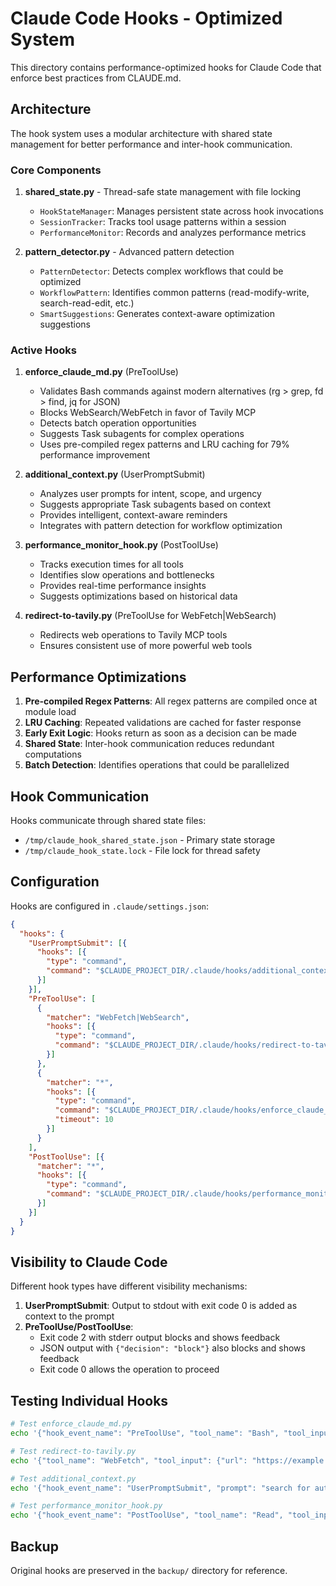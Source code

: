# Claude Code Hooks - Optimized System

This directory contains performance-optimized hooks for Claude Code that enforce best practices from CLAUDE.md.

## Architecture

The hook system uses a modular architecture with shared state management for better performance and inter-hook communication.

### Core Components

1. **shared_state.py** - Thread-safe state management with file locking
   - `HookStateManager`: Manages persistent state across hook invocations
   - `SessionTracker`: Tracks tool usage patterns within a session
   - `PerformanceMonitor`: Records and analyzes performance metrics

2. **pattern_detector.py** - Advanced pattern detection
   - `PatternDetector`: Detects complex workflows that could be optimized
   - `WorkflowPattern`: Identifies common patterns (read-modify-write, search-read-edit, etc.)
   - `SmartSuggestions`: Generates context-aware optimization suggestions

### Active Hooks

1. **enforce_claude_md.py** (PreToolUse)
   - Validates Bash commands against modern alternatives (rg > grep, fd > find, jq for JSON)
   - Blocks WebSearch/WebFetch in favor of Tavily MCP
   - Detects batch operation opportunities
   - Suggests Task subagents for complex operations
   - Uses pre-compiled regex patterns and LRU caching for 79% performance improvement

2. **additional_context.py** (UserPromptSubmit)
   - Analyzes user prompts for intent, scope, and urgency
   - Suggests appropriate Task subagents based on context
   - Provides intelligent, context-aware reminders
   - Integrates with pattern detection for workflow optimization

3. **performance_monitor_hook.py** (PostToolUse)
   - Tracks execution times for all tools
   - Identifies slow operations and bottlenecks
   - Provides real-time performance insights
   - Suggests optimizations based on historical data

4. **redirect-to-tavily.py** (PreToolUse for WebFetch|WebSearch)
   - Redirects web operations to Tavily MCP tools
   - Ensures consistent use of more powerful web tools

## Performance Optimizations

1. **Pre-compiled Regex Patterns**: All regex patterns are compiled once at module load
2. **LRU Caching**: Repeated validations are cached for faster response
3. **Early Exit Logic**: Hooks return as soon as a decision can be made
4. **Shared State**: Inter-hook communication reduces redundant computations
5. **Batch Detection**: Identifies operations that could be parallelized

## Hook Communication

Hooks communicate through shared state files:
- `/tmp/claude_hook_shared_state.json` - Primary state storage
- `/tmp/claude_hook_state.lock` - File lock for thread safety

## Configuration

Hooks are configured in `.claude/settings.json`:
```json
{
  "hooks": {
    "UserPromptSubmit": [{
      "hooks": [{
        "type": "command",
        "command": "$CLAUDE_PROJECT_DIR/.claude/hooks/additional_context.py"
      }]
    }],
    "PreToolUse": [
      {
        "matcher": "WebFetch|WebSearch",
        "hooks": [{
          "type": "command",
          "command": "$CLAUDE_PROJECT_DIR/.claude/hooks/redirect-to-tavily.py"
        }]
      },
      {
        "matcher": "*",
        "hooks": [{
          "type": "command",
          "command": "$CLAUDE_PROJECT_DIR/.claude/hooks/enforce_claude_md.py",
          "timeout": 10
        }]
      }
    ],
    "PostToolUse": [{
      "matcher": "*",
      "hooks": [{
        "type": "command",
        "command": "$CLAUDE_PROJECT_DIR/.claude/hooks/performance_monitor_hook.py"
      }]
    }]
  }
}
```

## Visibility to Claude Code

Different hook types have different visibility mechanisms:

1. **UserPromptSubmit**: Output to stdout with exit code 0 is added as context to the prompt
2. **PreToolUse/PostToolUse**: 
   - Exit code 2 with stderr output blocks and shows feedback
   - JSON output with `{"decision": "block"}` also blocks and shows feedback
   - Exit code 0 allows the operation to proceed

## Testing Individual Hooks

```bash
# Test enforce_claude_md.py
echo '{"hook_event_name": "PreToolUse", "tool_name": "Bash", "tool_input": {"command": "grep -r TODO ."}}' | ./enforce_claude_md.py

# Test redirect-to-tavily.py
echo '{"tool_name": "WebFetch", "tool_input": {"url": "https://example.com"}}' | ./redirect-to-tavily.py

# Test additional_context.py
echo '{"hook_event_name": "UserPromptSubmit", "prompt": "search for authentication code"}' | ./additional_context.py

# Test performance_monitor_hook.py
echo '{"hook_event_name": "PostToolUse", "tool_name": "Read", "tool_input": {"file_path": "test.py"}, "tool_response": {"execution_time": 1.5}}' | ./performance_monitor_hook.py
```

## Backup

Original hooks are preserved in the `backup/` directory for reference.